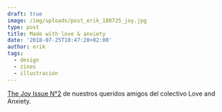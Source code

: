 ```yaml
---
draft: true
image: /img/uploads/post_erik_180725_joy.jpg
type: post
title: Made with love & anxiety
date: '2018-07-25T10:47:20+02:00'
author: erik
tags:
  - design
  - zines
  - illustración
---
```

[The Joy Issue N°2](http://www.loveandanxiety.com/) de nuestros queridos amigos del colectivo Love and Anxiety.
